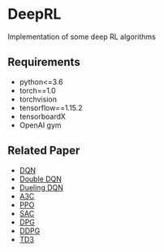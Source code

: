 # DeepRL
Implementation of some deep RL algorithms

## Requirements

- python<=3.6
- torch==1.0
- torchvision
- tensorflow==1.15.2
- tensorboardX
- OpenAI gym

## Related Paper

- [DQN](https://www.cs.toronto.edu/~vmnih/docs/dqn.pdf)
- [Double DQN](https://arxiv.org/pdf/1509.06461.pdf)
- [Dueling DQN](https://arxiv.org/pdf/1511.06581.pdf)
- [A3C](https://arxiv.org/pdf/1602.01783.pdf)
- [PPO](https://arxiv.org/pdf/1707.06347.pdf)
- [SAC](https://arxiv.org/pdf/1801.01290.pdf)
- [DPG](http://proceedings.mlr.press/v32/silver14.pdf)
- [DDPG](http://proceedings.mlr.press/v32/silver14.pdf)
- [TD3](https://arxiv.org/pdf/1802.09477.pdf)

